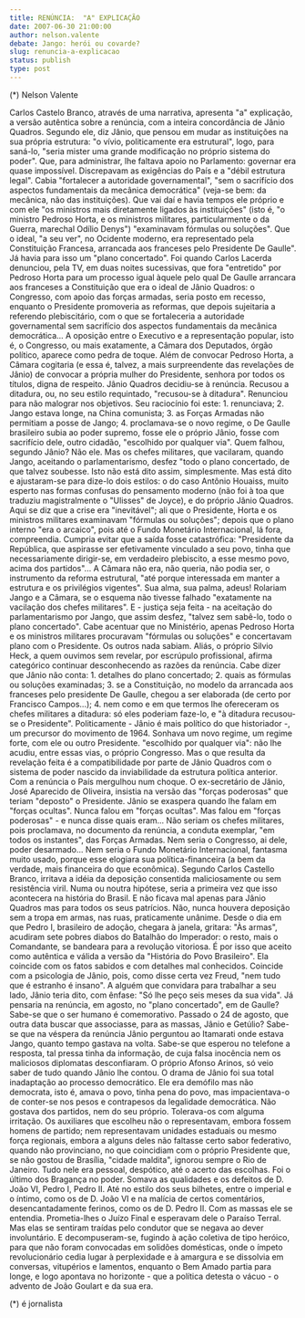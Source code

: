 ```yaml
---
title: RENÚNCIA:  "A" EXPLICAÇÃO
date: 2007-06-30 21:00:00
author: nelson.valente
debate: Jango: herói ou covarde?
slug: renuncia-a-explicacao
status: publish 
type: post
---
```


(\*) Nelson Valente  

 Carlos Castelo Branco, através de uma narrativa, apresenta "a" explicação, a versão autêntica sobre a renúncia, com a inteira concordância de Jânio Quadros. Segundo ele, diz Jânio, que pensou em mudar as instituições na sua própria estrutura: "o vívio, politicamente era estrutural", logo, para saná-lo, "seria mister uma grande modificação no próprio sistema do poder". Que, para administrar, lhe faltava apoio no Parlamento: governar era quase impossível. Discrepavam as exigências do País e a "débil estrutura legal". Cabia "fortalecer a autoridade governamental", "sem o sacrifício dos aspectos fundamentais da mecânica democrática" (veja-se bem: da mecânica, não das instituições). Que vai daí e havia tempos ele próprio e com ele "os ministros mais diretamente ligados às instituições" (isto é, "o ministro Pedroso Horta, e os ministros militares, particularmente o da Guerra, marechal Odílio Denys") "examinavam fórmulas ou soluções". Que o ideal, "a seu ver", no Ocidente moderno, era representado pela Constituição Francesa, arrancada aos franceses pelo Presidente De Gaulle". Já havia para isso um "plano concertado". Foi quando Carlos Lacerda denunciou, pela TV, em duas noites sucessivas, que fora "entretido" por Pedroso Horta para um processo igual àquele pelo qual De Gaulle arrancara aos franceses a Constituição que era o ideal de Jânio Quadros: o Congresso, com apoio das forças armadas, seria posto em recesso, enquanto o Presidente promoveria as reformas, que depois sujeitaria a referendo plebiscitário, com o que se fortaleceria a autoridade governamental sem sacrifício dos aspectos fundamentais da mecânica democrática... A oposição entre o Executivo e a representação popular, isto é, o Congresso, ou mais exatamente, a Câmara dos Deputados, órgão político, aparece como pedra de toque. Além de convocar Pedroso Horta, a Câmara cogitaria (e essa é, talvez, a mais surpreendente das revelações de Jânio) de convocar a própria mulher do Presidente, senhora por todos os títulos, digna de respeito. Jânio Quadros decidiu-se à renúncia. Recusou a ditadura, ou, no seu estilo requintado, "recusou-se à ditadura". Renunciou para não malograr nos objetivos. Seu raciocínio foi este: 1. renunciava; 2. Jango estava longe, na China comunista; 3. as Forças Armadas não permitiam a posse de Jango; 4. proclamava-se o novo regime, o De Gaulle brasileiro subia ao poder supremo, fosse ele o próprio Jânio, fosse com sacrifício dele, outro cidadão, "escolhido por qualquer via". Quem falhou, segundo Jânio? Não ele. Mas os chefes militares, que vacilaram, quando Jango, aceitando o parlamentarismo, desfez "todo o plano concertado, de que talvez soubesse. Isto não está dito assim, simplesmente. Mas está dito e ajustaram-se para dize-lo dois estilos: o do caso Antônio Houaiss, muito esperto nas formas confusas do pensamento moderno (não foi à toa que traduziu magistralmente o "Ulisses" de Joyce), e do próprio Jânio Quadros. Aqui se diz que a crise era "inevitável"; ali que o Presidente, Horta e os ministros militares examinavam "fórmulas ou soluções"; depois que o plano interno "era o arcaico", pois até o Fundo Monetário Internacional, lá fora, compreendia. Cumpria evitar que a saída fosse catastrófica: "Presidente da República, que aspirasse ser efetivamente vinculado a seu povo, tinha que necessariamente dirigir-se, em verdadeiro plebiscito, a esse mesmo povo, acima dos partidos"... A Câmara não era, não queria, não podia ser, o instrumento da reforma estrutural, "até porque interessada em manter a estrutura e os privilégios vigentes". Sua alma, sua palma, adeus! Rolariam Jango e a Câmara, se o esquema não tivesse falhado "exatamente na vacilação dos chefes militares". E - justiça seja feita - na aceitação do parlamentarismo por Jango, que assim desfez, "talvez sem sabê-lo, todo o plano concertado". Cabe acentuar que no Ministério, apenas Pedroso Horta e os ministros militares procuravam "fórmulas ou soluções" e concertavam plano com o Presidente. Os outros nada sabiam. Aliás, o próprio Silvio Heck, a quem ouvimos sem revelar, por escrúpulo profissional, afirma categórico continuar desconhecendo as razões da renúncia. Cabe dizer que Jânio não conta: 1. detalhes do plano concertado; 2. quais as fórmulas ou soluções examinadas; 3. se a Constituição, no modelo da arrancada aos franceses pelo presidente De Gaulle, chegou a ser elaborada (de certo por Francisco Campos...); 4. nem como e em que termos lhe ofereceram os chefes militares a ditadura: só eles poderiam faze-lo, e "à ditadura recusou-se o Presidente". Politicamente - Jânio é mais político do que historiador -, um precursor do movimento de 1964. Sonhava um novo regime, um regime forte, com ele ou outro Presidente. "escolhido por qualquer via": não lhe acudiu, entre essas vias, o próprio Congresso. Mas o que resulta da revelação feita é a compatibilidade por parte de Jânio Quadros com o sistema de poder nascido da inviabilidade da estrutura política anterior. Com a renúncia o País mergulhou num choque. O ex-secretário de Jânio, José Aparecido de Oliveira, insistia na versão das "forças poderosas" que teriam "deposto" o Presidente. Jânio se exaspera quando lhe falam em "forças ocultas". Nunca falou em "forças ocultas". Mas falou em "forças poderosas" - e nunca disse quais eram... Não seriam os chefes militares, pois proclamava, no documento da renúncia, a conduta exemplar, "em todos os instantes", das Forças Armadas. Nem seria o Congresso, ai dele, poder desarmado... Nem seria o Fundo Monetário Internacional, fantasma muito usado, porque esse elogiara sua política-financeira (a bem da verdade, mais financeira do que econômica). Segundo Carlos Castello Branco, irritava a idéia da deposição consentida maliciosamente ou sem resistência viril. Numa ou noutra hipótese, seria a primeira vez que isso acontecera na história do Brasil. E não ficava mal apenas para Jânio Quadros mas para todos os seus patrícios. Não, nunca houvera deposição sem a tropa em armas, nas ruas, praticamente unânime. Desde o dia em que Pedro I, brasileiro de adoção, chegara à janela, gritara: "Às armas", acudiram sete pobres diabos do Batalhão do Imperador: o resto, mais o Comandante, se bandeara para a revolução vitoriosa. É por isso que aceito como autêntica e válida a versão da "História do Povo Brasileiro". Ela coincide com os fatos sabidos e com detalhes mal conhecidos. Coincide com a psicologia de Jânio, pois, como disse certa vez Freud, "nem tudo que é estranho é insano". A alguém que convidara para trabalhar a seu lado, Jânio teria dito, com ênfase: "Só lhe peço seis meses da sua vida". Já pensaria na renúncia, em agosto, no "plano concertado", em de Gaulle? Sabe-se que o ser humano é comemorativo. Passado o 24 de agosto, que outra data buscar que associasse, para as massas, Jânio e Getúlio? Sabe-se que na véspera da renúncia Jânio perguntou ao Itamarati onde estava Jango, quanto tempo gastava na volta. Sabe-se que esperou no telefone a resposta, tal pressa tinha da informação, de cuja falsa inocência nem os maliciosos diplomatas desconfiaram. O próprio Afonso Arinos, só veio saber de tudo quando Jânio lhe contou. O drama de Jânio foi sua total inadaptação ao processo democrático. Ele era demófilo mas não democrata, isto é, amava o povo, tinha pena do povo, mas impacientava-o de conter-se nos pesos e contrapesos da legalidade democrática. Não gostava dos partidos, nem do seu próprio. Tolerava-os com alguma irritação. Os auxiliares que escolheu não o representavam, embora fossem homens de partido; nem representavam unidades estaduais ou mesmo força regionais, embora a alguns deles não faltasse certo sabor federativo, quando não provinciano, no que coincidiam com o próprio Presidente que, se não gostou de Brasília, "cidade maldita", ignorou sempre o Rio de Janeiro. Tudo nele era pessoal, despótico, até o acerto das escolhas. Foi o último dos Bragança no poder. Somava as qualidades e os defeitos de D. João VI, Pedro I, Pedro II. Até no estilo dos seus bilhetes, entre o imperial e o íntimo, como os de D. João VI e na malícia de certos comentários, desencantadamente ferinos, como os de D. Pedro II. Com as massas ele se entendia. Prometia-lhes o Juízo Final e esperavam dele o Paraíso Terral. Mas elas se sentiram traídas pelo condutor que se negava ao dever involuntário. E decompuseram-se, fugindo à ação coletiva de tipo heróico, para que não foram convocadas em solidões domésticas, onde o ímpeto revolucionário cedia lugar à perplexidade e à amargura e se dissolvia em conversas, vitupérios e lamentos, enquanto o Bem Amado partia para longe, e logo apontava no horizonte - que a política detesta o vácuo - o advento de João Goulart e da sua era.  

 (\*) é jornalista
